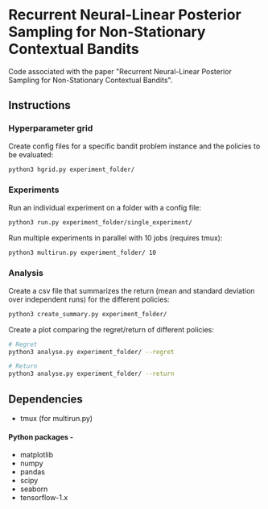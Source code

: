 # Recurrent Neural-Linear Posterior Sampling for Non-Stationary Contextual Bandits
Code associated with the paper "Recurrent Neural-Linear Posterior Sampling for Non-Stationary Contextual Bandits".

## Instructions

### Hyperparameter grid

Create config files for a specific bandit problem instance and the policies to be evaluated:

```bash
python3 hgrid.py experiment_folder/
```

### Experiments

Run an individual experiment on a folder with a config file:
```bash
python3 run.py experiment_folder/single_experiment/
```

Run multiple experiments in parallel with 10 jobs (requires tmux):

```bash
python3 multirun.py experiment_folder/ 10
```

### Analysis 

Create a csv file that summarizes the return (mean and standard deviation over independent runs) for the different policies:

```bash
python3 create_summary.py experiment_folder/
```

Create a plot comparing the regret/return of different policies:

```bash
# Regret
python3 analyse.py experiment_folder/ --regret

# Return
python3 analyse.py experiment_folder/ --return
```

## Dependencies

- tmux (for multirun.py)

#### Python packages -

- matplotlib
- numpy
- pandas
- scipy
- seaborn
- tensorflow-1.x
 
